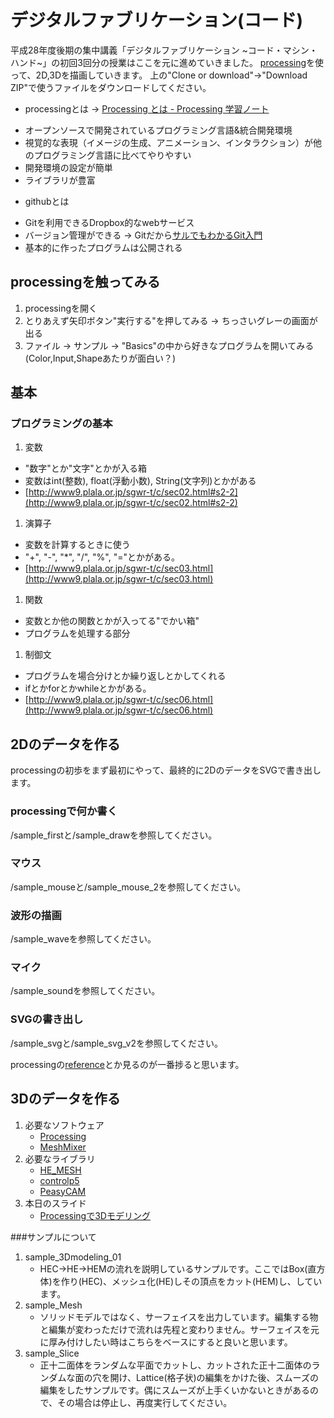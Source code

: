 # デジタルファブリケーション(コード)
平成28年度後期の集中講義「デジタルファブリケーション ~コード・マシン・ハンド~」の初回3回分の授業はここを元に進めていきました。
[processing](https://processing.org/)を使って、2D,3Dを描画していきます。
上の"Clone or download"→"Download ZIP"で使うファイルをダウンロードしてください。

+ processingとは → [Processing とは - Processing 学習ノート](http://www.d-improvement.jp/learning/processing/class/about-processing.html)
 * オープンソースで開発されているプログラミング言語&統合開発環境
 * 視覚的な表現（イメージの生成、アニメーション、インタラクション）が他のプログラミング言語に比べてやりやすい
 * 開発環境の設定が簡単
 * ライブラリが豊富
+ githubとは
 * Gitを利用できるDropbox的なwebサービス
 * バージョン管理ができる → Gitだから[サルでもわかるGit入門](http://www.backlog.jp/git-guide/intro/intro1_1.html)
 * 基本的に作ったプログラムは公開される

## processingを触ってみる
1. processingを開く
1. とりあえず矢印ボタン"実行する"を押してみる → ちっさいグレーの画面が出る
1. ファイル → サンプル → "Basics"の中から好きなプログラムを開いてみる(Color,Input,Shapeあたりが面白い？)

## 基本
### プログラミングの基本
1. 変数
  + "数字"とか"文字"とかが入る箱
  + 変数はint(整数), float(浮動小数), String(文字列)とかがある
  + [http://www9.plala.or.jp/sgwr-t/c/sec02.html#s2-2](http://www9.plala.or.jp/sgwr-t/c/sec02.html#s2-2)
1. 演算子
  + 変数を計算するときに使う
  + "+", "-", "\*", "/", "%", "="とかがある。
  + [http://www9.plala.or.jp/sgwr-t/c/sec03.html](http://www9.plala.or.jp/sgwr-t/c/sec03.html)
1. 関数
  + 変数とか他の関数とかが入ってる"でかい箱"
  + プログラムを処理する部分
1. 制御文
  + プログラムを場合分けとか繰り返しとかしてくれる
  + ifとかforとかwhileとかがある。
  + [http://www9.plala.or.jp/sgwr-t/c/sec06.html](http://www9.plala.or.jp/sgwr-t/c/sec06.html)

## 2Dのデータを作る
processingの初歩をまず最初にやって、最終的に2DのデータをSVGで書き出します。
### processingで何か書く
/sample_firstと/sample_drawを参照してください。
### マウス
/sample_mouseと/sample_mouse_2を参照してください。
### 波形の描画
/sample_waveを参照してください。
### マイク
/sample_soundを参照してください。
### SVGの書き出し
/sample_svgと/sample_svg_v2を参照してください。

processingの[reference](https://processing.org/reference/)とか見るのが一番捗ると思います。
## 3Dのデータを作る
1. 必要なソフトウェア
    + [Processing](https://processing.org/)
    + [MeshMixer](http://www.meshmixer.com/)
1. 必要なライブラリ
    + [HE_MESH](http://wblut.com/hemesh/hemesh-latest.zip)
    + [controlp5](https://github.com/sojamo/controlp5/releases/download/v2.2.5/controlP5-2.2.5.zip)
    + [PeasyCAM](http://mrfeinberg.com/peasycam/peasycam_202.zip)
1. 本日のスライド
    + [Processingで3Dモデリング](https://docs.google.com/presentation/d/1LprM52UdkLDuXwQy9uJExOAAFGkIJyMmZ6EiOyBZwLs/edit?usp=sharing)

###サンプルについて
1. sample_3Dmodeling_01
    + HEC->HE->HEMの流れを説明しているサンプルです。ここではBox(直方体)を作り(HEC)、メッシュ化(HE)しその頂点をカット(HEM)し、しています。
2. sample_Mesh
    + ソリッドモデルではなく、サーフェイスを出力しています。編集する物と編集が変わっただけで流れは先程と変わりません。サーフェイスを元に厚み付けしたい時はこちらをベースにすると良いと思います。
3. sample_Slice
    + 正十二面体をランダムな平面でカットし、カットされた正十二面体のランダムな面の穴を開け、Lattice(格子状)の編集をかけた後、スムーズの編集をしたサンプルです。偶にスムーズが上手くいかないときがあるので、その場合は停止し、再度実行してください。
